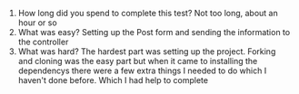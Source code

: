 1. How long did you spend to complete this test?
    Not too long, about an hour or so
2. What was easy?
    Setting up the Post form and sending the information to the controller
3. What was hard?
    The hardest part was setting up the project. Forking and cloning was the easy part
    but when it came to installing the dependencys there were a few extra things
    I needed to do which I haven't done before. Which I had help to complete
